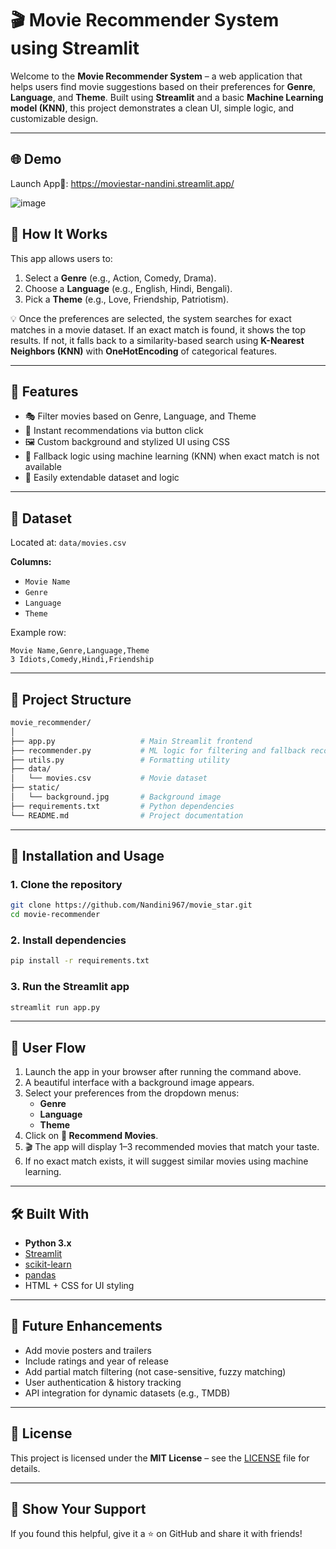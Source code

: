 # 🎬 Movie Recommender System using Streamlit

Welcome to the **Movie Recommender System** – a web application that helps users find movie suggestions based on their preferences for **Genre**, **Language**, and **Theme**. Built using **Streamlit** and a basic **Machine Learning model (KNN)**, this project demonstrates a clean UI, simple logic, and customizable design.

---

## 🌐 Demo
Launch App🚀: https://moviestar-nandini.streamlit.app/

![image](https://github.com/user-attachments/assets/c01d3fdc-68ef-4eea-b680-e3f9e7397890)


## 🧠 How It Works

This app allows users to:

1. Select a **Genre** (e.g., Action, Comedy, Drama).
2. Choose a **Language** (e.g., English, Hindi, Bengali).
3. Pick a **Theme** (e.g., Love, Friendship, Patriotism).

💡 Once the preferences are selected, the system searches for exact matches in a movie dataset. If an exact match is found, it shows the top results. If not, it falls back to a similarity-based search using **K-Nearest Neighbors (KNN)** with **OneHotEncoding** of categorical features.

---

## 📸 Features

- 🎭 Filter movies based on Genre, Language, and Theme
- 🎯 Instant recommendations via button click
- 🖼️ Custom background and stylized UI using CSS
- 🤖 Fallback logic using machine learning (KNN) when exact match is not available
- 🔁 Easily extendable dataset and logic

---

## 🧾 Dataset

Located at: `data/movies.csv`

**Columns:**
- `Movie Name`
- `Genre`
- `Language`
- `Theme`

Example row:
```csv
Movie Name,Genre,Language,Theme
3 Idiots,Comedy,Hindi,Friendship
```

---

## 📂 Project Structure

```bash
movie_recommender/
│
├── app.py                   # Main Streamlit frontend
├── recommender.py           # ML logic for filtering and fallback recommendations
├── utils.py                 # Formatting utility
├── data/
│   └── movies.csv           # Movie dataset
├── static/
│   └── background.jpg       # Background image
├── requirements.txt         # Python dependencies
└── README.md                # Project documentation
```

---
## 🚀 Installation and Usage

### 1. Clone the repository
```bash
git clone https://github.com/Nandini967/movie_star.git
cd movie-recommender
```

### 2. Install dependencies
```bash
pip install -r requirements.txt
```

### 3. Run the Streamlit app
```bash
streamlit run app.py
```

---

## 📱 User Flow

1. Launch the app in your browser after running the command above.
2. A beautiful interface with a background image appears.
3. Select your preferences from the dropdown menus:
    - **Genre**
    - **Language**
    - **Theme**
4. Click on **🍿 Recommend Movies**.
5. 🎬 The app will display 1–3 recommended movies that match your taste.
6. If no exact match exists, it will suggest similar movies using machine learning.

---

## 🛠️ Built With

- **Python 3.x**
- [Streamlit](https://streamlit.io/)
- [scikit-learn](https://scikit-learn.org/)
- [pandas](https://pandas.pydata.org/)
- HTML + CSS for UI styling

---

## 🎯 Future Enhancements

- Add movie posters and trailers
- Include ratings and year of release
- Add partial match filtering (not case-sensitive, fuzzy matching)
- User authentication & history tracking
- API integration for dynamic datasets (e.g., TMDB)

---


## 📜 License

This project is licensed under the **MIT License** – see the [LICENSE](LICENSE) file for details.

---

## 🌟 Show Your Support

If you found this helpful, give it a ⭐ on GitHub and share it with friends!




